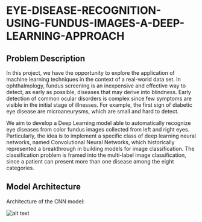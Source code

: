 # EYE-DISEASE-RECOGNITION-USING-FUNDUS-IMAGES-A-DEEP-LEARNING-APPROACH

## Problem Description
In this project, we have the opportunity to explore the application of machine learning techniques in the context of a real-world data set. In ophthalmology, fundus screening is an inexpensive and effective way to detect, as early as possible, diseases that may derive into blindness. Early detection of common ocular disorders is complex since few symptoms are visible in the initial stage of illnesses. For example, the first sign of diabetic eye disease are microaneurysms, which are small and hard to detect. 

We aim to develop a Deep Learning model able to automatically recognize eye diseases from color fundus images collected from left and right eyes. Particularly, the idea is to implement a specific class of deep learning neural networks, named Convolutional Neural Networks, which historically represented a breakthrough in building models for image classification. The classification problem is framed into the multi-label image classification, since a patient can present more than one disease among the eight categories.

## Model Architecture 
Architecture of the CNN model:

![alt text](https://user-images.githubusercontent.com/57104110/136661924-5d2bee3f-8580-4f25-b7ea-f7724bef35a9.png)
